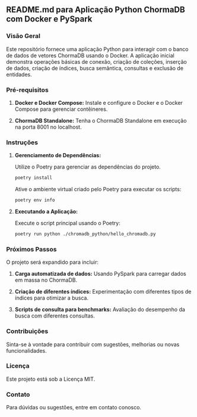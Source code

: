 ## README.md para Aplicação Python ChormaDB com Docker e PySpark

### Visão Geral

Este repositório fornece uma aplicação Python para interagir com o banco de dados de vetores ChormaDB usando o Docker. A aplicação inicial demonstra operações básicas de conexão, criação de coleções, inserção de dados, criação de índices, busca semântica, consultas e exclusão de entidades.

### Pré-requisitos

1. **Docker e Docker Compose:** Instale e configure o Docker e o Docker Compose para gerenciar contêineres.

2. **ChormaDB Standalone:** Tenha o ChormaDB Standalone em execução na porta 8001 no localhost.

### Instruções

1. **Gerenciamento de Dependências:**

   Utilize o Poetry para gerenciar as dependências do projeto.

   ```bash
   poetry install
   ```

   Ative o ambiente virtual criado pelo Poetry para executar os scripts:

   ```bash
   poetry env info
   ```

2. **Executando a Aplicação:**

   Execute o script principal usando o Poetry:

   ```bash
   poetry run python ./chromadb_python/hello_chromadb.py
   ```

### Próximos Passos

O projeto será expandido para incluir:

1. **Carga automatizada de dados:** Usando PySpark para carregar dados em massa no ChormaDB.

2. **Criação de diferentes índices:** Experimentação com diferentes tipos de índices para otimizar a busca.

3. **Scripts de consulta para benchmarks:** Avaliação do desempenho da busca com diferentes consultas.

### Contribuições

Sinta-se à vontade para contribuir com sugestões, melhorias ou novas funcionalidades.

### Licença

Este projeto está sob a Licença MIT.

### Contato

Para dúvidas ou sugestões, entre em contato conosco.
